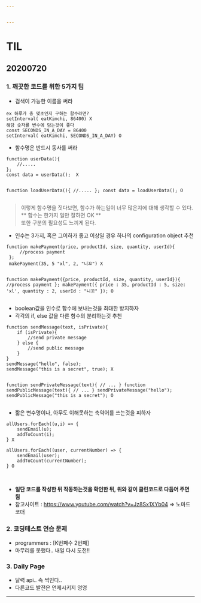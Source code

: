 ```yaml
---


---
```


<h1 id="til">TIL</h1>
<h2 id="section">20200720</h2>
<h3 id="깨끗한-코드를-위한-5가지-팁">1. 깨끗한 코드를 위한 5가지 팁</h3>
<ul>
<li>검색이 가능한 이름을 써라</li>
</ul>
<pre><code>ex 하루가 총 몇초인지 구하는 함수라면?
setInterval( eatKimchi, 86400) X
해당 숫자를 변수에 담는것이 좋다
const SECONDS_IN_A_DAY = 86400
setInterval( eatKimchi, SECONDS_IN_A_DAY) O</code></pre>
<ul>
<li>함수명은 반드시 동사를 써라</li>
</ul>
<pre><code>function userData(){
	//.....
};
const data = userData();  X

function loadUserData(){
	//.....
};
const data = loadUserData();  O </code></pre>
<blockquote>
<p>이렇게 함수명을 짓다보면, 함수가 하는일이 너무 많은지에 대해 생각할 수 있다. ** 함수는 한가지 일만 잘하면 OK **<br>
또한 구분의 필요성도 느끼게 된다.</p>
</blockquote>
<ul>
<li>인수는 3가지, 혹은 그이하가 좋고 이상일 경우 하나의 configuration object 추천</li>
</ul>
<pre><code>function makePayment(price, productId, size, quantity, userId){
	 //process payment
 };
 makePayment(35, 5 "xl", 2, "니꼬") X
 
function makePayment({price, productId, size, quantity, userId}){
	  //process payment
 };
 makePayment({
	 price : 35,
	 productId : 5,
	 size: 'xl',
	 quantity : 2,
	 userId : "니꼬"
}); O </code></pre>
<ul>
<li>boolean값을 인수로 함수에 보내는것을 최대한 방지하자</li>
<li>각각의 if, else 값을 다른 함수의 분리하는것 추천</li>
</ul>
<pre><code>function sendMessage(text, isPrivate){
	if (isPrivate){
		//send private message
	} else {
		//send public message
	}
}
sendMessage("hello", false);
sendMessage("this is a secret", true); X

function sendPrivateMessage(text){
	// ...
}
function sendPublicMessage(text){
	// ...
}
sendPrivateMessage("hello");
sendPublicMessage("this is a secret"); O </code></pre>
<ul>
<li>짧은 변수명이나, 아무도 이해못하는 축약어를 쓰는것을 피하자</li>
</ul>
<pre><code>allUsers.forEach((u,i) =&gt; {
	sendEmail(u);
	addToCount(i);
} X
</code><pre><code>allUsers.forEach((user, currentNumber) =&gt; {
	sendEmail(user);
	addToCount(currentNumber);
} O </code></pre>
</pre><ul>
<li><strong>일단 코드를 작성한 뒤 작동하는것을 확인한 뒤, 위와 같이 클린코드로 다듬어 주면 됨</strong></li>
<li>참고사이트 : <a href="https://www.youtube.com/watch?v=Jz8Sx1XYb04">https://www.youtube.com/watch?v=Jz8Sx1XYb04</a> =&gt; 노마드코더</li>
</ul>
<h3 id="코딩테스트-연습-문제">2. 코딩테스트 연습 문제</h3>
<ul>
<li>programmers : [K번째수 2번째]</li>
<li>마무리를 못했다.. 내일 다시 도전!!</li>
</ul>

### 3. Daily Page
- 달력 api.. 속 썩인다..
- 다른코드 발전은 언제시키지 엉엉

<hr>


